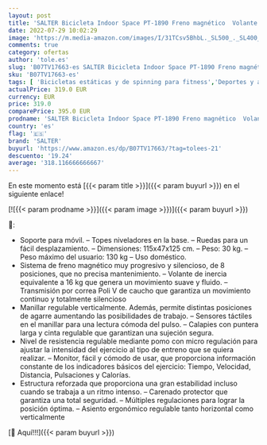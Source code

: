 ```yaml
---
layout: post
title: 'SALTER Bicicleta Indoor Space PT-1890 Freno magnético  Volante de inercia Equivalente a 16kg  transmisión por Correa Poli V de Caucho  Uso doméstico sin limite de Horas de Uso.'
date: 2022-07-29 10:02:29
image: 'https://m.media-amazon.com/images/I/31TCsv5BhbL._SL500_._SL400_.jpg'
comments: true
category: ofertas
author: 'tole.es'
slug: 'B07TV17663-es SALTER Bicicleta Indoor Space PT-1890 Freno magnético...'
sku: 'B07TV17663-es'
tags: [ 'Bicicletas estáticas y de spinning para fitness','Deportes y aire libre','Fitness y ejercicio','Máquinas de cardio para fitness','bicicleta','salter','🇪🇸', ]
actualPrice: 319.0 EUR
currency: EUR
price: 319.0
comparePrice: 395.0 EUR
prodname: 'SALTER Bicicleta Indoor Space PT-1890 Freno magnético  Volante de inercia Equivalente a 16kg  transmisión por Correa Poli V de Caucho  Uso doméstico sin limite de Horas de Uso.'
country: 'es'
flag: '🇪🇸'
brand: 'SALTER'
buyurl: 'https://www.amazon.es/dp/B07TV17663/?tag=tolees-21'
descuento: '19.24'
average: '318.116666666667'
---
```


En este momento está [{{< param title >}}]({{< param buyurl >}}) en el siguiente enlace!

[![{{< param prodname >}}]({{< param image >}})]({{< param buyurl >}})

🔎:

- Soporte para móvil. – Topes niveladores en la base. – Ruedas para un fácil desplazamiento. – Dimensiones: 115x47x125 cm. – Peso: 30 kg. – Peso máximo del usuario: 130 kg – Uso doméstico.
- Sistema de freno magnético muy progresivo y silencioso, de 8 posiciones, que no precisa mantenimiento. – Volante de inercia equivalente a 16 kg que genera un movimiento suave y fluido. – Transmisión por correa Poli V de caucho que garantiza un movimiento continuo y totalmente silencioso
- Manillar regulable verticalmente. Además, permite distintas posiciones de agarre aumentando las posibilidades de trabajo. – Sensores táctiles en el manillar para una lectura cómoda del pulso. – Calapies con puntera larga y cinta regulable que garantizan una sujeción segura.
- Nivel de resistencia regulable mediante pomo con micro regulación para ajustar la intensidad del ejercicio al tipo de entreno que se quiera realizar. – Monitor, fácil y cómodo de usar, que proporciona información constante de los indicadores básicos del ejercicio: Tiempo, Velocidad, Distancia, Pulsaciones y Calorías.
- Estructura reforzada que proporciona una gran estabilidad incluso cuando se trabaja a un ritmo intenso. – Carenado protector que garantiza una total seguridad. – Múltiples regulaciones para lograr la posición óptima. – Asiento ergonómico regulable tanto horizontal como verticalmente

[🛒 Aquí!!!]({{< param buyurl >}})

